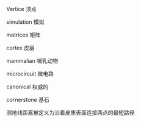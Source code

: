 Vertice 顶点

simulation 模拟

matrices 矩阵

cortex 皮层

mammalian 哺乳动物

microcircuit 微电路

canonical 权威的

cornerstone 基石

测地线距离被定义为沿着皮质表面连接两点的最短路径
